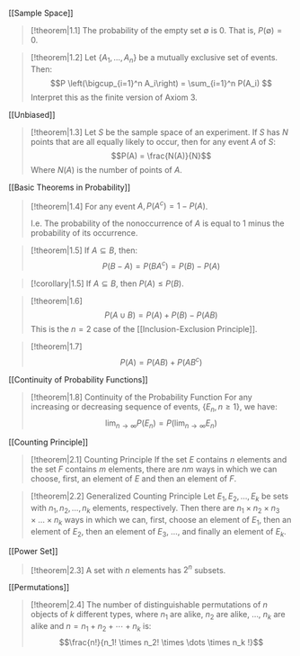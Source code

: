 
[[Sample Space]]
>[!theorem|1.1]
>The probability of the empty set $\emptyset$ is $0$. That is, $P(\emptyset) = 0$.

>[!theorem|1.2]
>Let $\{A_1, \dots , A_n\}$ be a mutually exclusive set of events. Then: $$P \left(\bigcup_{i=1}^n A_i\right) = \sum_{i=1}^n P(A_i) $$Interpret this as the finite version of Axiom $3$.

[[Unbiased]]
>[!theorem|1.3]
>Let $S$ be the sample space of an experiment. If $S$ has $N$ points that are all equally likely to occur, then for any event $A$ of $S$: $$P(A) = \frac{N(A)}{N}$$
>Where $N(A)$ is the number of points of $A$.

[[Basic Theorems in Probability]]
>[!theorem|1.4]
>For any event $A, P(A^c) = 1-P(A)$.
>
>I.e. The probability of the nonoccurrence of $A$ is equal to $1$ minus the probability of its occurrence.

>[!theorem|1.5]
>If $A \subseteq B$, then: $$P(B-A) = P(BA^c) = P(B)-P(A)$$

>[!corollary|1.5]
>If $A \subseteq B$, then $P(A) \le P(B)$.

>[!theorem|1.6]
>$$P(A \cup B) = P(A) + P(B) -P(AB)$$
>This is the $n=2$ case of the [[Inclusion-Exclusion Principle]].

>[!theorem|1.7]
>$$P(A) = P(AB) + P(AB^c)$$

[[Continuity of Probability Functions]]
>[!theorem|1.8] Continuity of the Probability Function
>For any increasing or decreasing sequence of events, $\{E_n, n \ge 1\}$, we have: $$\lim_{n \rightarrow \infty} P(E_n) = P(\lim_{n \rightarrow \infty} E_n)$$

[[Counting Principle]]
>[!theorem|2.1] Counting Principle
>If the set $E$ contains $n$ elements and the set $F$ contains $m$ elements, there are $nm$ ways in which we can choose, first, an element of $E$ and then an element of $F$. 

>[!theorem|2.2] Generalized Counting Principle
>Let $E_1, E_2, \dots, E_k$ be sets with $n_1, n_2, \dots, n_k$ elements, respectively. Then there are $n_1 \times n_2 \times n_3 \times \dots \times n_k$ ways in which we can, first, choose an element of $E_1$, then an element of $E_2$, then an element of $E_3$, $\dots$, and finally an element of $E_k$. 

[[Power Set]]
>[!theorem|2.3]
>A set with $n$ elements has $2^n$ subsets.

[[Permutations]]
>[!theorem|2.4]
>The number of distinguishable permutations of $n$ objects of $k$ different types, where $n_1$ are alike, $n_2$ are alike, $\dots$, $n_k$ are alike and $n = n_1+n_2 + \dotsi + n_k$ is: $$\frac{n!}{n_1! \times n_2! \times \dots \times n_k !}$$